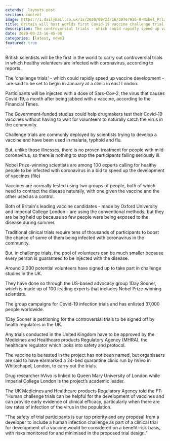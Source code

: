 ```yaml
---
extends: _layouts.post
section: content
image: https://i.dailymail.co.uk/1s/2020/09/23/16/30767926-0-Nobel_Prize_winning_scientists_are_among_100_experts_calling_for-a-4_1600875814850.jpg 
title: Britain will host worlds first Covid-19 vaccine challenge trial, reports 
description: The controversial trials - which could rapidly speed up vaccine development - are said to be set to begin in January at a quarantine facility in east London. 
date: 2020-09-23-16-45-08 
categories: [latest, news] 
featured: true 
--- 
```

British scientists will be the first in the world to carry out controversial trials in which healthy volunteers are infected with coronavirus, according to reports.  

The 'challenge trials' - which could rapidly speed up vaccine development - are said to be set to begin in January at a clinic in east London.

Participants will be injected with a dose of Sars-Cov-2, the virus that causes Covid-19, a month after being jabbed with a vaccine, according to the Financial Times. 

The Government-funded studies could help drugmakers test their Covid-19 vaccines without having to wait for volunteers to naturally catch the virus in the community.

Challenge trials are commonly deployed by scientists trying to develop a vaccine and have been used in malaria, typhoid and flu.

But, unlike those illnesses, there is no proven treatment for people with mild coronavirus, so there is nothing to stop the participants falling seriously ill. 

Nobel Prize-winning scientists are among 100 experts calling for healthy people to be infected with coronavirus in a bid to speed up the development of vaccines (file) 

Vaccines are normally tested using two groups of people, both of which need to contract the disease naturally, with one given the vaccine and the other used as a control. 

Both of Britain's leading vaccine candidates - made by Oxford University and Imperial College London - are using the conventional methods, but they are being held up because so few people were being exposed to the disease during summer. 

Traditional clinical trials require tens of thousands of participants to boost the chance of some of them being infected with coronavirus in the community.

But, in challenge trials, the pool of volunteers can be much smaller because every person is guaranteed to be injected with the disease.

Around 2,000 potential volunteers have signed up to take part in challenge studies in the UK.

They have done so through the US-based advocacy group 1Day Sooner, which is made up of 100 leading experts that includes Nobel Prize-winning scientists.

The group campaigns for Covid-19 infection trials and has enlisted 37,000 people worldwide. 

1Day Sooner is petitioning for the controversial trials to be signed off by health regulators in the UK.

Any trials conducted in the United Kingdom have to be approved by the Medicines and Healthcare products Regulatory Agency (MHRA), the healthcare regulator which looks into safety and protocol.

The vaccine to be tested in the project has not been named, but organisaers are said to have earmarked a 24-bed quarantine clinic run by hVivo in Whitechapel, London, to carry out the trials.

Drug researcher hVivo is linked to Queen Mary University of London while Imperial College London is the project’s academic leader.

The UK Medicines and Healthcare products Regulatory Agency told the FT: "Human challenge trials can be helpful for the development of vaccines and can provide early evidence of clinical efficacy, particularly when there are low rates of infection of the virus in the population.

“The safety of trial participants is our top priority and any proposal from a developer to include a human infection challenge as part of a clinical trial for development of a vaccine would be considered on a benefit-risk basis, with risks monitored for and minimised in the proposed trial design.”

